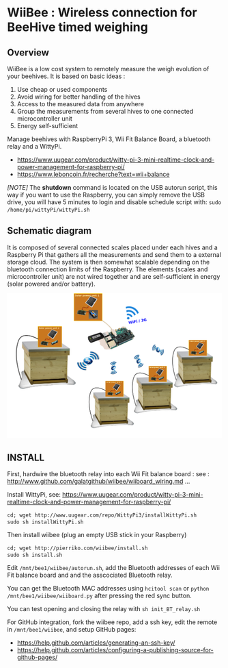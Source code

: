 # WiiBee : Wireless connection for BeeHive timed weighing

## Overview

WiiBee is a low cost system to remotely measure the weigh evolution of your beehives. It is based on basic ideas :

1. Use cheap or used components 
2. Avoid wiring for better handling of the hives
3. Access to the measured data from anywhere
4. Group the measurements from several hives to one connected microcontroller unit
5. Energy self-sufficient

Manage beehives with RaspberryPi 3, Wii Fit Balance Board, a bluetooth relay and a WittyPi.

* https://www.uugear.com/product/witty-pi-3-mini-realtime-clock-and-power-management-for-raspberry-pi/
* https://www.leboncoin.fr/recherche?text=wii+balance

*[NOTE]* The **shutdown** command is located on the USB autorun script,
this way if you want to use the Raspberry, you can simply remove the USB drive,
you will have 5 minutes to login and disable schedule script with:
`sudo /home/pi/wittyPi/wittyPi.sh`

## Schematic diagram

It is composed of several connected scales placed under each hives and a Raspberry Pi that gathers all the measurements and send them to a external storage cloud. The system is then somewhat scalable depending on the bluetooth connection limits of the Raspberry. The elements (scales and microcontroller unit) are not wired together and are self-sufficient in energy (solar powered and/or battery).

<img src="image5008-9-3-0.png" alt="G Almuneau" width="600" />


## INSTALL

First, hardwire the bluetooth relay into each Wii Fit balance board :
see : http://www.github.com/galatgithub/wiibee/wiiboard_wiring.md
...

Install WittyPi, see: https://www.uugear.com/product/witty-pi-3-mini-realtime-clock-and-power-management-for-raspberry-pi/
```
cd; wget http://www.uugear.com/repo/WittyPi3/installWittyPi.sh
sudo sh installWittyPi.sh
```

Then install wiibee (plug an empty USB stick in your Raspberry)
```
cd; wget http://pierriko.com/wiibee/install.sh
sudo sh install.sh
```

Edit `/mnt/bee1/wiibee/autorun.sh`, add the Bluetooth addresses of each Wii Fit 
balance board and and the asscociated Bluetooth relay.

You can get the Bluetooth MAC addresses using `hcitool scan` or
`python /mnt/bee1/wiibee/wiiboard.py` after pressing the red sync button.

You can test opening and closing the relay with 
`sh init_BT_relay.sh`

For GitHub integration, fork the wiibee repo, add a ssh key, edit the remote in
`/mnt/bee1/wiibee`, and setup GitHub pages:
* https://help.github.com/articles/generating-an-ssh-key/
* https://help.github.com/articles/configuring-a-publishing-source-for-github-pages/
